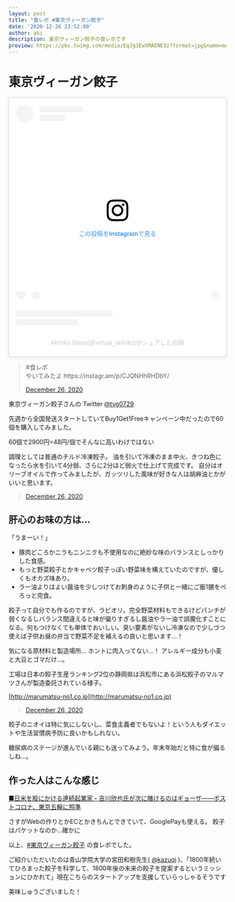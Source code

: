 ```yaml
---
layout: post
title: "食レポ #東京ヴィーガン餃子"
date: '2020-12-26 23:52:00'
author: aki
description: 東京ヴィーガン餃子の食レポです
preview: https://pbs.twimg.com/media/EqJgJEwXMAENE3z?format=jpg&name=medium
---
```


# 東京ヴィーガン餃子

<blockquote class="instagram-media" data-instgrm-captioned data-instgrm-permalink="https://www.instagram.com/p/CJQNHhRHDbY/?utm_source=ig_embed&amp;utm_campaign=loading" data-instgrm-version="13" style=" background:#FFF; border:0; border-radius:3px; box-shadow:0 0 1px 0 rgba(0,0,0,0.5),0 1px 10px 0 rgba(0,0,0,0.15); margin: 1px; max-width:540px; min-width:326px; padding:0; width:99.375%; width:-webkit-calc(100% - 2px); width:calc(100% - 2px);"><div style="padding:16px;"> <a href="https://www.instagram.com/p/CJQNHhRHDbY/?utm_source=ig_embed&amp;utm_campaign=loading" style=" background:#FFFFFF; line-height:0; padding:0 0; text-align:center; text-decoration:none; width:100%;" target="_blank"> <div style=" display: flex; flex-direction: row; align-items: center;"> <div style="background-color: #F4F4F4; border-radius: 50%; flex-grow: 0; height: 40px; margin-right: 14px; width: 40px;"></div> <div style="display: flex; flex-direction: column; flex-grow: 1; justify-content: center;"> <div style=" background-color: #F4F4F4; border-radius: 4px; flex-grow: 0; height: 14px; margin-bottom: 6px; width: 100px;"></div> <div style=" background-color: #F4F4F4; border-radius: 4px; flex-grow: 0; height: 14px; width: 60px;"></div></div></div><div style="padding: 19% 0;"></div> <div style="display:block; height:50px; margin:0 auto 12px; width:50px;"><svg width="50px" height="50px" viewBox="0 0 60 60" version="1.1" xmlns="https://www.w3.org/2000/svg" xmlns:xlink="https://www.w3.org/1999/xlink"><g stroke="none" stroke-width="1" fill="none" fill-rule="evenodd"><g transform="translate(-511.000000, -20.000000)" fill="#000000"><g><path d="M556.869,30.41 C554.814,30.41 553.148,32.076 553.148,34.131 C553.148,36.186 554.814,37.852 556.869,37.852 C558.924,37.852 560.59,36.186 560.59,34.131 C560.59,32.076 558.924,30.41 556.869,30.41 M541,60.657 C535.114,60.657 530.342,55.887 530.342,50 C530.342,44.114 535.114,39.342 541,39.342 C546.887,39.342 551.658,44.114 551.658,50 C551.658,55.887 546.887,60.657 541,60.657 M541,33.886 C532.1,33.886 524.886,41.1 524.886,50 C524.886,58.899 532.1,66.113 541,66.113 C549.9,66.113 557.115,58.899 557.115,50 C557.115,41.1 549.9,33.886 541,33.886 M565.378,62.101 C565.244,65.022 564.756,66.606 564.346,67.663 C563.803,69.06 563.154,70.057 562.106,71.106 C561.058,72.155 560.06,72.803 558.662,73.347 C557.607,73.757 556.021,74.244 553.102,74.378 C549.944,74.521 548.997,74.552 541,74.552 C533.003,74.552 532.056,74.521 528.898,74.378 C525.979,74.244 524.393,73.757 523.338,73.347 C521.94,72.803 520.942,72.155 519.894,71.106 C518.846,70.057 518.197,69.06 517.654,67.663 C517.244,66.606 516.755,65.022 516.623,62.101 C516.479,58.943 516.448,57.996 516.448,50 C516.448,42.003 516.479,41.056 516.623,37.899 C516.755,34.978 517.244,33.391 517.654,32.338 C518.197,30.938 518.846,29.942 519.894,28.894 C520.942,27.846 521.94,27.196 523.338,26.654 C524.393,26.244 525.979,25.756 528.898,25.623 C532.057,25.479 533.004,25.448 541,25.448 C548.997,25.448 549.943,25.479 553.102,25.623 C556.021,25.756 557.607,26.244 558.662,26.654 C560.06,27.196 561.058,27.846 562.106,28.894 C563.154,29.942 563.803,30.938 564.346,32.338 C564.756,33.391 565.244,34.978 565.378,37.899 C565.522,41.056 565.552,42.003 565.552,50 C565.552,57.996 565.522,58.943 565.378,62.101 M570.82,37.631 C570.674,34.438 570.167,32.258 569.425,30.349 C568.659,28.377 567.633,26.702 565.965,25.035 C564.297,23.368 562.623,22.342 560.652,21.575 C558.743,20.834 556.562,20.326 553.369,20.18 C550.169,20.033 549.148,20 541,20 C532.853,20 531.831,20.033 528.631,20.18 C525.438,20.326 523.257,20.834 521.349,21.575 C519.376,22.342 517.703,23.368 516.035,25.035 C514.368,26.702 513.342,28.377 512.574,30.349 C511.834,32.258 511.326,34.438 511.181,37.631 C511.035,40.831 511,41.851 511,50 C511,58.147 511.035,59.17 511.181,62.369 C511.326,65.562 511.834,67.743 512.574,69.651 C513.342,71.625 514.368,73.296 516.035,74.965 C517.703,76.634 519.376,77.658 521.349,78.425 C523.257,79.167 525.438,79.673 528.631,79.82 C531.831,79.965 532.853,80.001 541,80.001 C549.148,80.001 550.169,79.965 553.369,79.82 C556.562,79.673 558.743,79.167 560.652,78.425 C562.623,77.658 564.297,76.634 565.965,74.965 C567.633,73.296 568.659,71.625 569.425,69.651 C570.167,67.743 570.674,65.562 570.82,62.369 C570.966,59.17 571,58.147 571,50 C571,41.851 570.966,40.831 570.82,37.631"></path></g></g></g></svg></div><div style="padding-top: 8px;"> <div style=" color:#3897f0; font-family:Arial,sans-serif; font-size:14px; font-style:normal; font-weight:550; line-height:18px;"> この投稿をInstagramで見る</div></div><div style="padding: 12.5% 0;"></div> <div style="display: flex; flex-direction: row; margin-bottom: 14px; align-items: center;"><div> <div style="background-color: #F4F4F4; border-radius: 50%; height: 12.5px; width: 12.5px; transform: translateX(0px) translateY(7px);"></div> <div style="background-color: #F4F4F4; height: 12.5px; transform: rotate(-45deg) translateX(3px) translateY(1px); width: 12.5px; flex-grow: 0; margin-right: 14px; margin-left: 2px;"></div> <div style="background-color: #F4F4F4; border-radius: 50%; height: 12.5px; width: 12.5px; transform: translateX(9px) translateY(-18px);"></div></div><div style="margin-left: 8px;"> <div style=" background-color: #F4F4F4; border-radius: 50%; flex-grow: 0; height: 20px; width: 20px;"></div> <div style=" width: 0; height: 0; border-top: 2px solid transparent; border-left: 6px solid #f4f4f4; border-bottom: 2px solid transparent; transform: translateX(16px) translateY(-4px) rotate(30deg)"></div></div><div style="margin-left: auto;"> <div style=" width: 0px; border-top: 8px solid #F4F4F4; border-right: 8px solid transparent; transform: translateY(16px);"></div> <div style=" background-color: #F4F4F4; flex-grow: 0; height: 12px; width: 16px; transform: translateY(-4px);"></div> <div style=" width: 0; height: 0; border-top: 8px solid #F4F4F4; border-left: 8px solid transparent; transform: translateY(-4px) translateX(8px);"></div></div></div> <div style="display: flex; flex-direction: column; flex-grow: 1; justify-content: center; margin-bottom: 24px;"> <div style=" background-color: #F4F4F4; border-radius: 4px; flex-grow: 0; height: 14px; margin-bottom: 6px; width: 224px;"></div> <div style=" background-color: #F4F4F4; border-radius: 4px; flex-grow: 0; height: 14px; width: 144px;"></div></div></a><p style=" color:#c9c8cd; font-family:Arial,sans-serif; font-size:14px; line-height:17px; margin-bottom:0; margin-top:8px; overflow:hidden; padding:8px 0 7px; text-align:center; text-overflow:ellipsis; white-space:nowrap;"><a href="https://www.instagram.com/p/CJQNHhRHDbY/?utm_source=ig_embed&amp;utm_campaign=loading" style=" color:#c9c8cd; font-family:Arial,sans-serif; font-size:14px; font-style:normal; font-weight:normal; line-height:17px; text-decoration:none;" target="_blank">Akihiko Shirai(@virtual_akihiko)がシェアした投稿</a></p></div></blockquote> <script async src="//www.instagram.com/embed.js"></script>

<blockquote class="twitter-tweet" data-width="550" data-dnt="true"><p lang="ja" dir="ltr">#食レポ<br>
やいてみたよ https://instagr.am/p/CJQNHhRHDbY/</p><a href="https://twitter.com/o_ob/status/1342741349053947904">December 26, 2020</a></blockquote>


東京ヴィーガン餃子さんの Twitter
[@tvg0729](https://twitter.com/tvg0729)

先週から全国発送スタートしていてBuy1Get1Freeキャンペーン中だったので60個を購入してみました。

60個で2900円=48円/個でそんなに高いわけではない

調理としては普通のチルド冷凍餃子。
油を引いて冷凍のまま中火、きつね色になったら水を引いて4分弱、さらに2分ほど弱火で仕上げて完成です。
自分はオリーブオイルで作ってみましたが、ガッツリした風味が好きな人は胡麻油とかがいいと思います。

<blockquote class="twitter-tweet" data-width="550" data-dnt="true"><p lang="ja" dir="ltr"></p><a href="https://twitter.com/o_ob/status/1342758902706786305">December 26, 2020</a></blockquote>


## 肝心のお味の方は…

「うまーい！」

- 豚肉どころかニラもニンニクも不使用なのに絶妙な味のバランスとしっかりした食感。
- もっと野菜餃子とかキャベツ餃子っぽい野菜味を構えていたのですが、優しくもオカズ味あり。
- ラー油よりはよい醤油を少しつけてお刺身のように子供と一緒にご飯1膳をぺろっと完食。


餃子って自分でも作るのですが、ラビオリ。完全野菜材料もできるけどパンチが弱くなるしバランス間違えると味が偏りすぎるし醤油やラー油で誤魔化すことになる。何もつけなくても単体でおいしい。臭い要素がないし冷凍なので少しづつ使えば子供お昼の弁当で野菜不足を補えるの良いと思います…！

気になる原材料と製造場所…
ホントに肉入ってない…！
アレルギー成分も小麦と大豆とゴマだけ…。

工場は日本の餃子生産ランキング2位の静岡県は浜松市にある浜松餃子のマルマツさんが製造委託されている様子。

[http://marumatsu-no1.co.jp](http://marumatsu-no1.co.jp)


<blockquote class="twitter-tweet" data-width="550" data-dnt="true"><p lang="ja" dir="ltr"></p><a href="https://twitter.com/o_ob/status/1342758957287272448">December 26, 2020</a></blockquote>


餃子のニオイは特に気にしないし、菜食主義者でもないよ！という人もダイエットや生活習慣病予防に良いかもしれない。

糖尿病のステージが進んでいる親にも送ってみよう。年末年始だと特に食が偏るしね…。

## 作った人はこんな感じ

[■日米を股にかける連続起業家・吉川欣也氏が次に賭けるのはギョーザ——ポストコロナ、東京五輪に照準](https://thebridge.jp/2020/12/tokyo-vegan-gyoza-on-series-a-funding-round)

さすがWebの作りとかECとかきちんとできていて、GooglePayも使える。
餃子はパケットなのか…確かに

以上、[#東京ヴィーガン餃子](https://twitter.com/hashtag/%E6%9D%B1%E4%BA%AC%E3%83%B4%E3%82%A3%E3%83%BC%E3%82%AC%E3%83%B3%E9%A4%83%E5%AD%90?src=hashtag_click) の食レポでした。

ご紹介いただいたのは青山学院大学の宮田和樹先生( <a href="https://twitter.com/kazuqi">@kazuqi</a> )、「1800年続いてひろまった餃子を科学して、1800年後の未来の餃子を提案するというミッションにひかれて」現在こちらのスタートアップを支援していらっしゃるそうです

美味しゅうございました！

